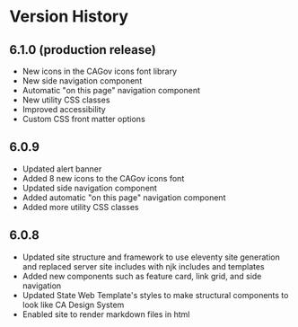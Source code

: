 # Version History


## 6.1.0 (production release)
- New icons in the CAGov icons font library
- New side navigation component
- Automatic "on this page" navigation component
- New utility CSS classes
- Improved accessibility
- Custom CSS front matter options
## 6.0.9
- Updated alert banner
- Added 8 new icons to the CAGov icons font
- Updated side navigation component
- Added automatic "on this page" navigation component
- Added more utility CSS classes
## 6.0.8
- Updated site structure and framework to use eleventy site generation and replaced server site includes with njk includes and templates
- Added new components such as feature card, link grid, and side navigation
- Updated State Web Template's styles to make structural components to look like CA Design System
- Enabled site to render markdown files in html



